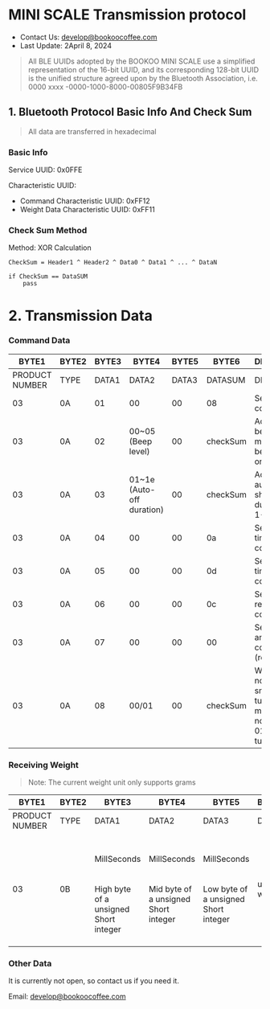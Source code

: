 # MINI SCALE Transmission protocol
- Contact Us: develop@bookoocoffee.com
- Last Update: 2April 8, 2024

>All BLE UUIDs adopted by the BOOKOO MINI SCALE use a simplified representation of the 16-bit UUID, and its corresponding 128-bit UUID is the unified structure agreed upon by the Bluetooth Association, i.e. 0000 xxxx -0000-1000-8000-00805F9B34FB

## 1. Bluetooth Protocol Basic Info And Check Sum
> All data are transferred in hexadecimal

### Basic Info

Service UUID: 0x0FFE

Characteristic UUID:

- Command Characteristic UUID: 0xFF12
- Weight Data Characteristic UUID: 0xFF11

### Check Sum Method

Method: XOR Calculation
```
CheckSum = Header1 ^ Header2 ^ Data0 ^ Data1 ^ ... ^ DataN

if CheckSum == DataSUM
    pass
```

# 2. Transmission Data

### Command Data

| BYTE1 | BYTE2 | BYTE3 | BYTE4 | BYTE5 | BYTE6 | DESCRIPTION |
| ----------- | ----------- |----------- |----------- |----------- |----------- |----------- |
| PRODUCT NUMBER | TYPE | DATA1 | DATA2 | DATA3 |  DATASUM |DESCRIPTION |
| 03 | 0A | 01 | 00 | 00 | 08 | Send the tare command |
| 03 | 0A | 02 | 00~05 (Beep level) | 00 | checkSum | Adjust the beep size, 0 means no beeper sound on |
| 03 | 0A | 03 | 01~1e (Auto-off duration) | 00 | checkSum | Adjust the automatic shutdown duration from 1-30 minutes |
| 03 | 0A | 04 | 00 | 00 | 0a | Send the start timer command |
| 03 | 0A | 05 | 00 | 00 | 0d | Send the stop timer command |
| 03 | 0A | 06 | 00 | 00 | 0c | Send the reset timer command |
| 03 | 0A | 07 | 00 | 00 | 00 | Send the tare and start time command (recommend) |
| 03 | 0A | 08 | 00/01 | 00 | checkSum | Whether or not flow smoothing is turned on, 00 means it is not turned on, 01 means it is turned on |

### Receiving Weight

>Note: The current weight unit only supports grams

| BYTE1 | BYTE2 | BYTE3 | BYTE4 | BYTE5 | BYTE6 | BYTE7 |BYTE8 |BYTE9 |BYTE10 |BYTE11 |BYTE12 |BYTE13 |BYTE14 |BYTE15 |BYTE16 |BYTE17 |BYTE18 |BYTE19 |BYTE20 |DESCRIPTION |
| ----------- | ----------- |----------- |----------- |----------- |----------- |----------- |----------- |----------- |----------- |----------- |----------- |----------- |----------- |----------- |----------- |----------- |----------- |----------- |----------- |----------- |
| PRODUCT NUMBER | TYPE | DATA1 | DATA2 | DATA3 |  DATA4 | DATA5 | DATA6 | DATA7 | DATA8 | DATA9 | DATA10 | DATA11 | DATA12 | DATA13 | DATA14 | DATA15 | DATA16 | DATA17 | DATASUM |DESCRIPTION |
| 03 | 0B | <br>MillSeconds <br><br><br> High byte of a unsigned Short integer	|MillSeconds <br><br><br> Mid byte of a unsigned Short integer |MillSeconds <br><br><br> Low byte of a unsigned Short integer | unit of weight |Weight symbol data points (+/-)|<br>Grams weight * 100 <br><br><br> High byte of a unsigned Short integer |<br>Grams weight * 100 <br><br><br> Mid byte of a unsigned Short integer |<br>Grams weight * 100 <br><br><br> Low byte of a unsigned Short integer |Flow rate symbol data points (+/-)|Flow rate*100 <br><br><br> High byte of a unsigned Short integer|Flow rate*100 <br><br><br> Low byte of a unsigned Short integer|Percentage of remaining power | standby time (min) <br><br><br> High byte of a unsigned Short integer |standby time (min) <br><br><br> Low byte of a unsigned Short integer| Buzzer gear | Flow Rate Smoothing Switch |00 |00 | Get time, weight, flow rate and power percentage data on the scale |

### Other Data

It is currently not open, so contact us if you need it.

Email: develop@bookoocoffee.com
